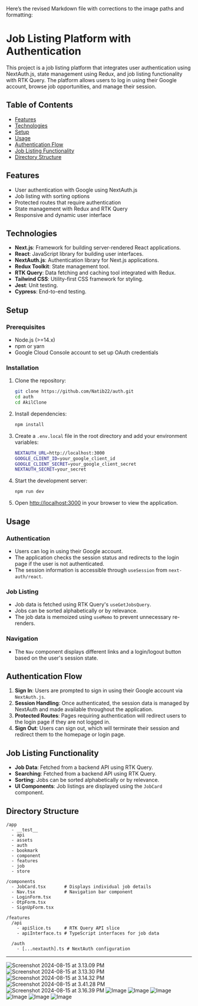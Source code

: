 Here’s the revised Markdown file with corrections to the image paths and formatting:

# Job Listing Platform with Authentication

This project is a job listing platform that integrates user authentication using NextAuth.js, state management using Redux, and job listing functionality with RTK Query. The platform allows users to log in using their Google account, browse job opportunities, and manage their session.

## Table of Contents

- [Features](#features)
- [Technologies](#technologies)
- [Setup](#setup)
- [Usage](#usage)
- [Authentication Flow](#authentication-flow)
- [Job Listing Functionality](#job-listing-functionality)
- [Directory Structure](#directory-structure)

## Features

- User authentication with Google using NextAuth.js
- Job listing with sorting options
- Protected routes that require authentication
- State management with Redux and RTK Query
- Responsive and dynamic user interface

## Technologies

- **Next.js**: Framework for building server-rendered React applications.
- **React**: JavaScript library for building user interfaces.
- **NextAuth.js**: Authentication library for Next.js applications.
- **Redux Toolkit**: State management tool.
- **RTK Query**: Data fetching and caching tool integrated with Redux.
- **Tailwind CSS**: Utility-first CSS framework for styling.
- **Jest**: Unit testing.
- **Cypress**: End-to-end testing.

## Setup

### Prerequisites

- Node.js (>=14.x)
- npm or yarn
- Google Cloud Console account to set up OAuth credentials

### Installation

1. Clone the repository:

   ```bash
   git clone https://github.com/Natib22/auth.git
   cd auth
   cd AkilClone
   ```

2. Install dependencies:

   ```bash
   npm install
   ```

3. Create a `.env.local` file in the root directory and add your environment variables:

   ```bash
   NEXTAUTH_URL=http://localhost:3000
   GOOGLE_CLIENT_ID=your_google_client_id
   GOOGLE_CLIENT_SECRET=your_google_client_secret
   NEXTAUTH_SECRET=your_secret
   ```

4. Start the development server:

   ```bash
   npm run dev
   ```

5. Open [http://localhost:3000](http://localhost:3000) in your browser to view the application.

## Usage

### Authentication

- Users can log in using their Google account.
- The application checks the session status and redirects to the login page if the user is not authenticated.
- The session information is accessible through `useSession` from `next-auth/react`.

### Job Listing

- Job data is fetched using RTK Query's `useGetJobsQuery`.
- Jobs can be sorted alphabetically or by relevance.
- The job data is memoized using `useMemo` to prevent unnecessary re-renders.

### Navigation

- The `Nav` component displays different links and a login/logout button based on the user's session state.

## Authentication Flow

1. **Sign In**: Users are prompted to sign in using their Google account via `NextAuth.js`.
2. **Session Handling**: Once authenticated, the session data is managed by NextAuth and made available throughout the application.
3. **Protected Routes**: Pages requiring authentication will redirect users to the login page if they are not logged in.
4. **Sign Out**: Users can sign out, which will terminate their session and redirect them to the homepage or login page.

## Job Listing Functionality

- **Job Data**: Fetched from a backend API using RTK Query.
- **Searching**: Fetched from a backend API using RTK Query.
- **Sorting**: Jobs can be sorted alphabetically or by relevance.
- **UI Components**: Job listings are displayed using the `JobCard` component.

## Directory Structure

```
/app
  - __test__
  - api
  - assets
  - auth
  - bookmark
  - component
  - features
  - job
  - store

/components
  - JobCard.tsx       # Displays individual job details
  - Nav.tsx           # Navigation bar component
  - LoginForm.tsx
  - OtpForm.tsx
  - SignUpForm.tsx

/features
  /api
    - apiSlice.ts     # RTK Query API slice
    - apiInterface.ts # TypeScript interfaces for job data

  /auth
    - [...nextauth].ts # NextAuth configuration
```

---

![Screenshot 2024-08-15 at 3.13.09 PM](./screenshots/Screenshot%202024-08-15%20at%203.13.09%20in%20the%20afternoon.png)
![Screenshot 2024-08-15 at 3.13.30 PM](./screenshots/Screenshot%202024-08-15%20at%203.13.30%20in%20the%20afternoon.png)
![Screenshot 2024-08-15 at 3.14.32 PM](./screenshots/Screenshot%202024-08-15%20at%203.14.32%20in%20the%20afternoon.png)
![Screenshot 2024-08-15 at 3.41.28 PM](./screenshots/Screenshot%202024-08-15%20at%203.16.39%20in%20the%20afternoon.png)
![Screenshot 2024-08-15 at 3.16.39 PM](./screenshots/Screenshot%202024-08-15%20at%203.32.19%20in%20the%20afternoon.png)
![Image](./screenshots/777A3DC2-1323-47AB-AAD0-BED701D01410_1_201_a.jpeg)
![Image](<./screenshots/localhost_3000_%20(4).png>)
![Image](<./screenshots/localhost_3000_bookmark%20(1).png>)
![Image](./screenshots/cypress1.png)
![Image](./screenshots/cypress2.png)
![Image](./screenshots/jest.png)
